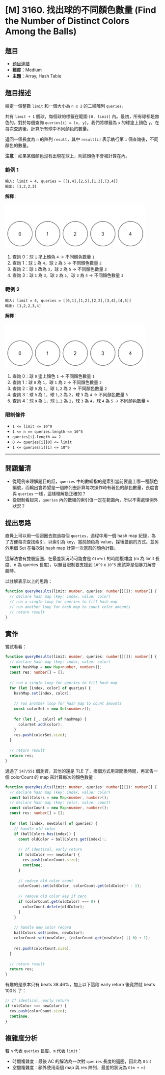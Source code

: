 # [M] 3160. 找出球的不同顏色數量 (Find the Number of Distinct Colors Among the Balls)

## 題目

- [題目連結](https://leetcode.com/problems/find-the-number-of-distinct-colors-among-the-balls)
- **難度**：Medium
- **主題**：Array, Hash Table

## 題目描述

給定一個整數 `limit` 和一個大小為 `n x 2` 的二維陣列 `queries`。

共有 `limit + 1` 個球，每個球的標籤在範圍 `[0, limit]` 內。最初，所有球都是無色的。對於每個查詢 `queries[i] = [x, y]`，我們將標籤為 `x` 的球塗上顏色 `y`。在每次查詢後，計算所有球中不同顏色的數量。

返回一個長度為 `n` 的陣列 `result`，其中 `result[i]` 表示執行第 `i` 個查詢後，不同顏色的數量。

**注意**：如果某個顏色沒有出現在球上，則該顏色不會被計算在內。

### 範例 1

```
輸入: limit = 4, queries = [[1,4],[2,5],[1,3],[3,4]]
輸出: [1,2,2,3]
```

**解釋**：

![3160-ex1.gif](./3160-ex1.gif)

1. 查詢 0：球 `1` 塗上顏色 `4` → 不同顏色數量 `1`
2. 查詢 1：球 `1` 為 `4`，球 `2` 為 `5` → 不同顏色數量 `2`
3. 查詢 2：球 `1` 改為 `3`，球 `2` 為 `5` → 不同顏色數量 `2`
4. 查詢 3：球 `1` 為 `3`，球 `2` 為 `5`，球 `3` 為 `4` → 不同顏色數量 `3`

### 範例 2

```
輸入: limit = 4, queries = [[0,1],[1,2],[2,2],[3,4],[4,5]]
輸出: [1,2,2,3,4]
```

**解釋**：

![3160-ex2.gif](./3160-ex2.gif)

1. 查詢 0：球 `0` 塗上顏色 `1` → 不同顏色數量 `1`
2. 查詢 1：球 `0` 為 `1`，球 `1` 為 `2` → 不同顏色數量 `2`
3. 查詢 2：球 `0` 為 `1`，球 `1,2` 為 `2` → 不同顏色數量 `2`
4. 查詢 3：球 `0` 為 `1`，球 `1,2` 為 `2`，球 `3` 為 `4` → 不同顏色數量 `3`
5. 查詢 4：球 `0` 為 `1`，球 `1,2` 為 `2`，球 `3` 為 `4`，球 `4` 為 `5` → 不同顏色數量 `4`

### 限制條件

- `1 <= limit <= 10^9`
- `1 <= n == queries.length <= 10^5`
- `queries[i].length == 2`
- `0 <= queries[i][0] <= limit`
- `1 <= queries[i][1] <= 10^9`

---

## 問題釐清

- 從範例來理解題目的話，`queries` 中的數組指的是索引當前要畫上哪一種顏色編號，而輸出會希望是一個陣列去計算每次操作時有著色的顏色數量，長度會與 `queries` 一樣，這樣理解是正確的？
- 從限制看起來，`queries` 內的數組的索引值一定在範圍內，所以不需處理例外狀況？

## 提出思路

直覺上可以用一個迴圈去跑過每個 `queries`，過程中用一個 hash map 紀錄，為了方便每次查找索引，以索引為 key，當前顏色為 value，採後蓋前的方式。並另外用個 Set 在每次對 hash map 計算一次當前的顏色計數。

這解法會有雙層迴圈，在最差狀況時可能會是 `O(m*n)` 的時間複雜度 (m 為 limit 長度、n 為 queries 長度)，以題目限制要支援到 `10^9` x `10^5` 應該算是個暴力解會超時。

以註解表示以上的思路：

```ts
function queryResults(limit: number, queries: number[][]): number[] {
  // declare hash map (key: index, value: color)
  // run a single loop for queries to fill hash map
  // run another loop for hash map to count color amounts
  // return result
}
```

## 實作

嘗試看看：

```ts
function queryResults(limit: number, queries: number[][]): number[] {
  // declare hash map (key: index, value: color)
  const hashMap = new Map<number, number>();
  const res: number[] = [];

  // run a single loop for queries to fill hash map
  for (let [index, color] of queries) {
    hashMap.set(index, color);

    // run another loop for hash map to count amounts
    const colorSet = new Set<number>();

    for (let [_, color] of hashMap) {
      colorSet.add(color);
    }
    res.push(colorSet.size);
  }

  // return result
  return res;
}
```

通過了 `547/551` 個測資，其他的還是 TLE 了，換個方式用空間換時間，再宣告一個 colorCount 的 map 來計算每次的顏色數量：

```ts
function queryResults(limit: number, queries: number[][]): number[] {
  // declare hash map (key: index, value: color)
  const ballColors = new Map<number, number>();
  // declare hash map (key: color, value: count)
  const colorCount = new Map<number, number>();
  const res: number[] = [];

  for (let [index, newColor] of queries) {
    // handle old color
    if (ballColors.has(index)) {
      const oldColor = ballColors.get(index)!;

      // If identical, early return
      if (oldColor === newColor) {
        res.push(colorCount.size);
        continue;
      }

      // reduce old color count
      colorCount.set(oldColor, colorCount.get(oldColor)! - 1);

      // remove old color key if zero
      if (colorCount.get(oldColor) === 0) {
        colorCount.delete(oldColor);
      }
    }

    // handle new color record
    ballColors.set(index, newColor);
    colorCount.set(newColor, (colorCount.get(newColor) || 0) + 1);

    res.push(colorCount.size);
  }

  // return result
  return res;
}
```

有趣的是原本只有 beats 38.46%，加上以下這段 early return 後竟然就 beats 100% 了：

```ts
// If identical, early return
if (oldColor === newColor) {
  res.push(colorCount.size);
  continue;
}
```

## 複雜度分析

若 `n` 代表 `queries` 長度、`m` 代表 `limit`：

- 時間複雜度：最後 AC 的解法為一次對 `queries` 長度的迴圈，因此為 `O(n)`
- 空間複雜度：額外使用兩個 map 與 res 陣列，最差的狀況為 `O(m + n)`
